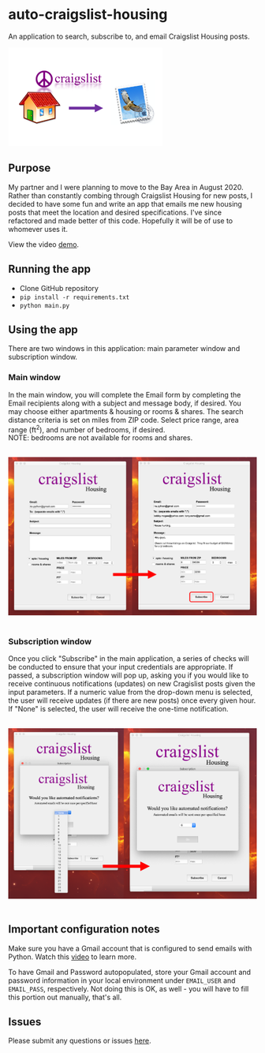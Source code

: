 # auto-craigslist-housing

An application to search, subscribe to, and email Craigslist Housing posts.

<img src="docs/craigslist_app.png" alt="Logo" height="200">

## Purpose

My partner and I were planning to move to the Bay Area in August 2020. Rather than constantly combing through Craigslist Housing for new posts, I decided to have some fun and write an app that emails me new housing posts that meet the location and desired specifications. I've since refactored and made better of this code. Hopefully it will be of use to whomever uses it.<br>

View the video <a href="https://i.imgur.com/4D2D3Tz.mp4">demo</a>.

## Running the app

* Clone GitHub repository
* ```pip install -r requirements.txt```
* ```python main.py```

## Using the app

There are two windows in this application: main parameter window and subscription window.<br>

### Main window

In the main window, you will complete the Email form by completing the Email recipients along with a subject and message body, if desired. You may choose either apartments & housing or rooms & shares. The search distance criteria is set on miles from ZIP code. Select price range, area range (ft<sup>2</sup>), and number of bedrooms, if desired.<br>NOTE: bedrooms are not available for rooms and shares.<br><br>

<img src="Documentation/main_app.png" alt="Main" width="800"><br><br>

### Subscription window

Once you click "Subscribe" in the main application, a series of checks will be conducted to ensure that your input credentials are appropriate. If passed, a subscription window will pop up, asking you if you would like to receive continuous notifications (updates) on new Cragislist posts given the input parameters. If a numeric value from the drop-down menu is selected, the user will receive updates (if there are new posts) once every given hour. If "None" is selected, the user will receive the one-time notification.<br><br>

<img src="Documentation/dialog_app.png" alt="Main" width="800"><br><br>

## Important configuration notes

Make sure you have a Gmail account that is configured to send emails with Python. Watch this <a href="https://www.youtube.com/watch?v=D-NYmDWiFjU">video</a> to learn more.

To have Gmail and Password autopopulated, store your Gmail account and password information in your local environment under ```EMAIL_USER``` and ```EMAIL_PASS```, respectively. Not doing this is OK, as well - you will have to fill this portion out manually, that's all.

## Issues

Please submit any questions or issues <a href="https://github.com/irahorecka/auto-craigslist-housing/issues">here</a>.

